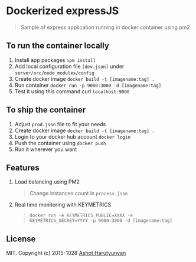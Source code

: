 # Dockerized expressJS

> Sample of express application running in docker container using pm2

## To run the container locally

1. Install app packages ```npm install```
2. Add local configuration file ```[dev.json]``` under ```server/src/node_modules/config```
3. Create docker image ``` docker build -t [imagename:tag] . ```
4. Run container ``` docker run -p 9000:3000 -d [imagename:tag] ```
5. Test it using this command curl ```localhost:9000``` 

## To ship the container 

1. Adjust ```prod.json``` file to fit your needs 
2. Create docker image ``` docker build -t [imagename:tag] . ```
3. Login to your docker hub account ```docker login```
4. Push the container using ```docker push ```
5. Run it wherever you want


## Features  
1. Load balancing using PM2
   > Change instances count in ```process.json``` 
2. Real time monitoring with KEYMETRICS  <br>
   > ``` docker run -e KEYMETRICS_PUBLIC=XXXX -e KEYMETRICS_SECRET=YYYY -p 9000:3000 -d [imagename:tag] ```
## License

MIT. Copyright (c) 2015-1028 <a href="https://github.com/hackash"> Ashot Harutyunyan </a>


